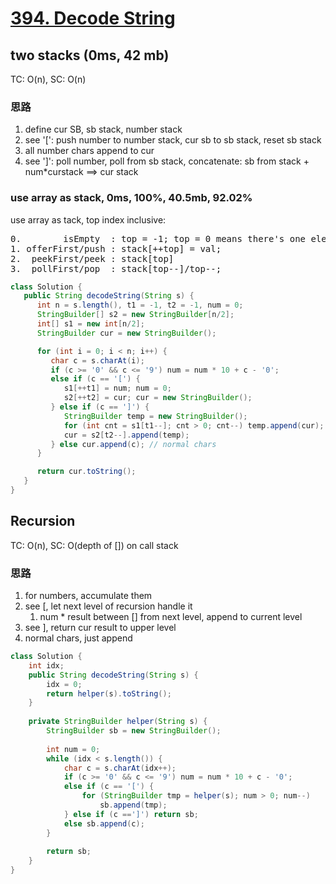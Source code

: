 # [394. Decode String](https://leetcode.com/problems/decode-string/)

## two stacks (0ms, 42 mb)
TC: O(n), SC: O(n)
### 思路
1. define cur SB, sb stack, number stack
2. see '[': push number to number stack, cur sb to sb stack, reset sb stack
3. all number chars append to cur
3. see ']': poll number, poll from sb stack, concatenate: sb from stack + num*curstack ==> cur stack

### use array as stack, 0ms, 100%, 40.5mb, 92.02%
use array as tack, top index inclusive:
<pre>
0.        isEmpty  : top = -1; top = 0 means there's one element in stack: stack[0];
1. offerFirst/push : stack[++top] = val;
2.  peekFirst/peek : stack[top]
3.  pollFirst/pop  : stack[top--]/top--;
</pre>

```java
class Solution {
   public String decodeString(String s) {
      int n = s.length(), t1 = -1, t2 = -1, num = 0;
      StringBuilder[] s2 = new StringBuilder[n/2];
      int[] s1 = new int[n/2];
      StringBuilder cur = new StringBuilder();

      for (int i = 0; i < n; i++) {
         char c = s.charAt(i);
         if (c >= '0' && c <= '9') num = num * 10 + c - '0';
         else if (c == '[') {
            s1[++t1] = num; num = 0;
            s2[++t2] = cur; cur = new StringBuilder();
         } else if (c == ']') {
            StringBuilder temp = new StringBuilder();
            for (int cnt = s1[t1--]; cnt > 0; cnt--) temp.append(cur);
            cur = s2[t2--].append(temp);
         } else cur.append(c); // normal chars
      }

      return cur.toString();
   }
}
```

## Recursion
TC: O(n), SC: O(depth of []) on call stack

### 思路
1. for numbers, accumulate them
2. see [, let next level of recursion handle it
   1. num * result between [] from next level, append to current level
3. see ], return cur result to upper level
4. normal chars, just append
```java
class Solution {
    int idx;
    public String decodeString(String s) {
        idx = 0;
        return helper(s).toString();
    }
    
    private StringBuilder helper(String s) {
        StringBuilder sb = new StringBuilder();
        
        int num = 0;
        while (idx < s.length()) {
            char c = s.charAt(idx++);
            if (c >= '0' && c <= '9') num = num * 10 + c - '0';
            else if (c == '[') {
                for (StringBuilder tmp = helper(s); num > 0; num--)
                    sb.append(tmp);
            } else if (c ==']') return sb;
            else sb.append(c);
        }
        
        return sb;
    }
}
```